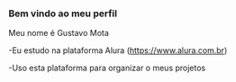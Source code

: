 ### Bem vindo ao meu perfil

Meu nome é Gustavo Mota

-Eu estudo na plataforma Alura
(https://www.alura.com.br)

-Uso esta plataforma para organizar o meus projetos
